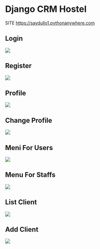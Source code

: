 # Django CRM Hostel
SITE https://saydullo1.pythonanywhere.com
## Login

![](image/login.png)

## Register

![](image/register.png)

## Profile

![](image/profile.png)

## Change Profile

![](image/chnage_profile.png)

## Meni For Users

![](/image/menu.png)

## Menu For Staffs

![](image/adminmenu.png)

## List Client

![](image/clients.png)


## Add Client

![](image/add_client.png)
